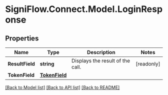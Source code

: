 
# SigniFlow.Connect.Model.LoginResponse

## Properties

Name | Type | Description | Notes
------------ | ------------- | ------------- | -------------
**ResultField** | **string** | Displays the result of the call. | [readonly] 
**TokenField** | [**TokenField**](TokenField.md) |  | 

[[Back to Model list]](../README.md#documentation-for-models)
[[Back to API list]](../README.md#documentation-for-api-endpoints)
[[Back to README]](../README.md)

